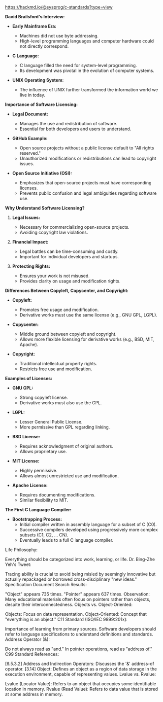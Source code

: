 https://hackmd.io/@sysprog/c-standards?type=view

**David Brailsford's Interview:**

- **Early Mainframe Era:**

  - Machines did not use byte addressing.
  - High-level programming languages and computer hardware could not directly correspond.

- **C Language:**

  - C language filled the need for system-level programming.
  - Its development was pivotal in the evolution of computer systems.

- **UNIX Operating System:**
  - The influence of UNIX further transformed the information world we live in today.

**Importance of Software Licensing:**

- **Legal Document:**

  - Manages the use and redistribution of software.
  - Essential for both developers and users to understand.

- **GitHub Example:**

  - Open source projects without a public license default to "All rights reserved."
  - Unauthorized modifications or redistributions can lead to copyright issues.

- **Open Source Initiative (OSI):**
  - Emphasizes that open-source projects must have corresponding licenses.
  - Prevents public confusion and legal ambiguities regarding software use.

**Why Understand Software Licensing?**

1. **Legal Issues:**

   - Necessary for commercializing open-source projects.
   - Avoiding copyright law violations.

2. **Financial Impact:**

   - Legal battles can be time-consuming and costly.
   - Important for individual developers and startups.

3. **Protecting Rights:**
   - Ensures your work is not misused.
   - Provides clarity on usage and modification rights.

**Differences Between Copyleft, Copycenter, and Copyright:**

- **Copyleft:**

  - Promotes free usage and modification.
  - Derivative works must use the same license (e.g., GNU GPL, LGPL).

- **Copycenter:**

  - Middle ground between copyleft and copyright.
  - Allows more flexible licensing for derivative works (e.g., BSD, MIT, Apache).

- **Copyright:**
  - Traditional intellectual property rights.
  - Restricts free use and modification.

**Examples of Licenses:**

- **GNU GPL:**

  - Strong copyleft license.
  - Derivative works must also use the GPL.

- **LGPL:**

  - Lesser General Public License.
  - More permissive than GPL regarding linking.

- **BSD License:**

  - Requires acknowledgment of original authors.
  - Allows proprietary use.

- **MIT License:**

  - Highly permissive.
  - Allows almost unrestricted use and modification.

- **Apache License:**
  - Requires documenting modifications.
  - Similar flexibility to MIT.

**The First C Language Compiler:**

- **Bootstrapping Process:**
  - Initial compiler written in assembly language for a subset of C (C0).
  - Successive compilers developed using progressively more complex subsets (C1, C2, ... CN).
  - Eventually leads to a full C language compiler.

Life Philosophy:

Everything should be categorized into work, learning, or life.
Dr. Bing-Zhe Yeh's Tweet:

Tracing ability is crucial to avoid being misled by seemingly innovative but actually repackaged or borrowed cross-disciplinary "new ideas."
Specification Document Search Results:

"Object" appears 735 times.
"Pointer" appears 637 times.
Observation: Many educational materials often focus on pointers rather than objects, despite their interconnectedness.
Objects vs. Object-Oriented:

Objects: Focus on data representation.
Object-Oriented: Concept that "everything is an object."
C11 Standard (ISO/IEC 9899:201x):

Importance of learning from primary sources.
Software developers should refer to language specifications to understand definitions and standards.
Address Operator (&):

Do not always read as "and."
In pointer operations, read as "address of."
C99 Standard References:

[6.5.3.2] Address and Indirection Operators: Discusses the '&' address-of operator.
[3.14] Object: Defines an object as a region of data storage in the execution environment, capable of representing values.
Lvalue vs. Rvalue:

Lvalue (Locator Value): Refers to an object that occupies some identifiable location in memory.
Rvalue (Read Value): Refers to data value that is stored at some address in memory.
